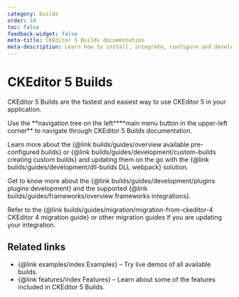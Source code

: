 ```yaml
---
category: builds
order: 10
toc: false
feedback-widget: false
meta-title: CKEditor 5 Builds documentation
meta-description: Learn how to install, integrate, configure and develop CKEditor 5 Builds. Browse through API documentation and online samples.
---
```


# CKEditor 5 Builds

CKEditor 5 Builds are the fastest and easiest way to use CKEditor 5 in your application.

<info-box>
	Use the <span class="navigation-hint_desktop">**navigation tree on the left**</span><span class="navigation-hint_mobile">**main menu button in the upper-left corner**</span> to navigate through CKEditor 5 Builds documentation.
</info-box>

Learn more about the {@link builds/guides/overview available pre-configured builds} or {@link builds/guides/development/custom-builds creating custom builds} and updating them on the go with the {@link builds/guides/development/dll-builds DLL webpack} solution.

Get to know more about the {@link builds/guides/development/plugins plugins development} and the supported {@link builds/guides/frameworks/overview frameworks integrations}.

Refer to the {@link builds/guides/migration/migration-from-ckeditor-4 CKEditor 4 migration guide} or other migration guides if you are updating your integration.

## Related links

 * {@link examples/index Examples} &ndash; Try live demos of all available builds.
 * {@link features/index Features} &ndash; Learn about some of the features included in CKEditor 5 Builds.
